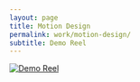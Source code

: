 ```yaml
---
layout: page
title: Motion Design
permalink: work/motion-design/
subtitle: Demo Reel
---
```


[![Demo Reel](https://raw.githubusercontent.com/prestonporter/prestonporter.github.io/master/assets/img/demo.jpg)](https://vimeo.com/5660899 "Demo Reel - Click to Watch")